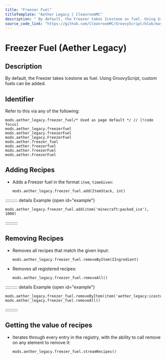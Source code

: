 ```yaml
---
title: "Freezer Fuel"
titleTemplate: "Aether Legacy | CleanroomMC"
description: " By default, the Freezer takes Icestone as fuel. Using GroovyScript, custom fuels can be added."
source_code_link: "https://github.com/CleanroomMC/GroovyScript/blob/master/src/main/java/com/cleanroommc/groovyscript/compat/mods/aetherlegacy/FreezerFuel.java"
---
```


# Freezer Fuel (Aether Legacy)

## Description

 By default, the Freezer takes Icestone as fuel. Using GroovyScript, custom fuels can be added.

## Identifier

Refer to this via any of the following:

```groovy:no-line-numbers {1}
mods.aether_legacy.freezer_fuel/* Used as page default */ // [!code focus]
mods.aether_legacy.freezerfuel
mods.aether_legacy.freezerFuel
mods.aether_legacy.FreezerFuel
mods.aether.freezer_fuel
mods.aether.freezerfuel
mods.aether.freezerFuel
mods.aether.FreezerFuel
```


## Adding Recipes

- Adds a Freezer fuel in the format `item`, `timeGiven`:

    ```groovy:no-line-numbers
    mods.aether_legacy.freezer_fuel.add(ItemStack, int)
    ```

:::::::::: details Example {open id="example"}
```groovy:no-line-numbers
mods.aether_legacy.freezer_fuel.add(item('minecraft:packed_ice'), 1000)
```

::::::::::

## Removing Recipes

- Removes all recipes that match the given input:

    ```groovy:no-line-numbers
    mods.aether_legacy.freezer_fuel.removeByItem(IIngredient)
    ```

- Removes all registered recipes:

    ```groovy:no-line-numbers
    mods.aether_legacy.freezer_fuel.removeAll()
    ```

:::::::::: details Example {open id="example"}
```groovy:no-line-numbers
mods.aether_legacy.freezer_fuel.removeByItem(item('aether_legacy:icestone'))
mods.aether_legacy.freezer_fuel.removeAll()
```

::::::::::

## Getting the value of recipes

- Iterates through every entry in the registry, with the ability to call remove on any element to remove it:

    ```groovy:no-line-numbers
    mods.aether_legacy.freezer_fuel.streamRecipes()
    ```
